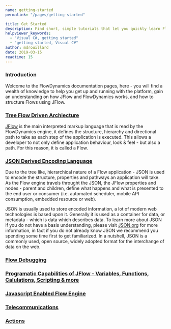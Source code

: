 ```yaml
---
name: getting-started
permalink: "/pages/getting-started"

title: Get Started
description: Find short, simple tutorials that let you quickly learn FlowDynamics development
helpviewer_keywords: 
  - "Visual C#, getting started"
  - "getting started, Visual C#"
author: mdrouillard
date: 2019-03-15
readtime: 15
---
```

### Introduction
Welcome to the FlowDynamics documentation pages, here - you will find a wealth of knowledge to help you get up and running with the platform, gain an understanding on how JFlow and FlowDynamics works, and how to structure Flows using JFlow.

### [Tree Flow Driven Archiecture](pages/tree-architecture)
[JFlow](pages/jflow) is the main interpreted markup language that is read by the FlowDynamics engine, it defines the structure, hierarchy and directional path to take as each step of the application is executed.  This allows a developer to not only define application behaviour, look & feel - but also a path.  For this reason, it is called a Flow.

### [JSON Derived Encoding Language](pages/jflow)

Due to the tree like, hierarchical nature of a Flow application - JSON is used to encode the structure, properties and pathways an application will take.  As the Flow engine travels throught the JSON, the JFlow properties and nodes - parent and children, define what happens and what is presented to the end user or consumer (i.e. automated scheduler, mobile API consumption, embedded resource or web).

JSON is usually used to store encoded information, a lot of modern web technologies is based upon it.  Generally it is used as a container for data, or metadata - which is data which describes data.  To learn more about JSON if you do not have a basis understanding, please visit <a href="https://www.json.org/" target="_blank">JSON.org</a> for more information, in fact if you do not already know JSON we recommend you spending some time first to get familiarized.  In a nutshell, JSON is a commonly used, open source, widely adopted format for the interchange of data on the web.

### [Flow Debugging](pages/flowdebugging)

### [Programatic Capabilities of JFlow - Variables, Functions, Calulations, Scripting & more](pages/programming)

### [Javascript Enabled Flow Engine](pages/javascript)

### [Telecommunications](pages/telecom)

### [Actions](pages/actions)

